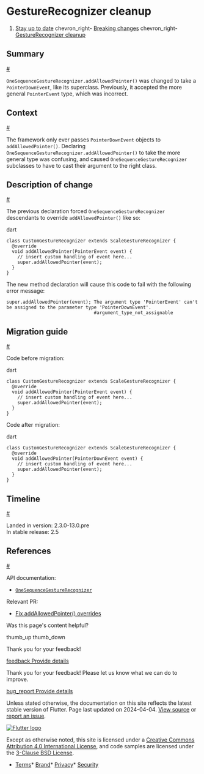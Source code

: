 GestureRecognizer cleanup
=========================

1. [Stay up to date](/release) chevron\_right- [Breaking changes](/release/breaking-changes) chevron\_right- [GestureRecognizer cleanup](/release/breaking-changes/gesture-recognizer-add-allowed-pointer)

Summary
-------

[#](#summary)

`OneSequenceGestureRecognizer.addAllowedPointer()` was changed to take a `PointerDownEvent`, like its superclass. Previously, it accepted the more general `PointerEvent` type, which was incorrect.

Context
-------

[#](#context)

The framework only ever passes `PointerDownEvent` objects to `addAllowedPointer()`. Declaring `OneSequenceGestureRecognizer.addAllowedPointer()` to take the more general type was confusing, and caused `OneSequenceGestureRecognizer` subclasses to have to cast their argument to the right class.

Description of change
---------------------

[#](#description-of-change)

The previous declaration forced `OneSequenceGestureRecognizer` descendants to override `addAllowedPointer()` like so:

dart

```
class CustomGestureRecognizer extends ScaleGestureRecognizer {
  @override
  void addAllowedPointer(PointerEvent event) {
    // insert custom handling of event here...
    super.addAllowedPointer(event);
  }
}
```

The new method declaration will cause this code to fail with the following error message:

```
super.addAllowedPointer(event); The argument type 'PointerEvent' can't be assigned to the parameter type 'PointerDownEvent'.
                                #argument_type_not_assignable
```

Migration guide
---------------

[#](#migration-guide)

Code before migration:

dart

```
class CustomGestureRecognizer extends ScaleGestureRecognizer {
  @override
  void addAllowedPointer(PointerEvent event) {
    // insert custom handling of event here...
    super.addAllowedPointer(event);
  }
}
```

Code after migration:

dart

```
class CustomGestureRecognizer extends ScaleGestureRecognizer {
  @override
  void addAllowedPointer(PointerDownEvent event) {
    // insert custom handling of event here...
    super.addAllowedPointer(event);
  }
}
```

Timeline
--------

[#](#timeline)

Landed in version: 2.3.0-13.0.pre  
 In stable release: 2.5

References
----------

[#](#references)

API documentation:

* [`OneSequenceGestureRecognizer`](https://api.flutter.dev/flutter/gestures/OneSequenceGestureRecognizer-class.html)

Relevant PR:

* [Fix addAllowedPointer() overrides](https://github.com/flutter/flutter/pull/82834)

Was this page's content helpful?

thumb\_up thumb\_down

Thank you for your feedback!

 [feedback Provide details](https://github.com/flutter/website/issues/new?template=1_page_issue.yml&&page-url=https://docs.flutter.dev/release/breaking-changes/gesture-recognizer-add-allowed-pointer/&page-source=https://github.com/flutter/website/tree/main/src/content/release/breaking-changes/gesture-recognizer-add-allowed-pointer.md)

Thank you for your feedback! Please let us know what we can do to improve.

 [bug\_report Provide details](https://github.com/flutter/website/issues/new?template=1_page_issue.yml&&page-url=https://docs.flutter.dev/release/breaking-changes/gesture-recognizer-add-allowed-pointer/&page-source=https://github.com/flutter/website/tree/main/src/content/release/breaking-changes/gesture-recognizer-add-allowed-pointer.md)

Unless stated otherwise, the documentation on this site reflects the latest stable version of Flutter. Page last updated on 2024-04-04. [View source](https://github.com/flutter/website/tree/main/src/content/release/breaking-changes/gesture-recognizer-add-allowed-pointer.md) or [report an issue](https://github.com/flutter/website/issues/new?template=1_page_issue.yml&&page-url=https://docs.flutter.dev/release/breaking-changes/gesture-recognizer-add-allowed-pointer/&page-source=https://github.com/flutter/website/tree/main/src/content/release/breaking-changes/gesture-recognizer-add-allowed-pointer.md "Report an issue with this page").

[![Flutter logo](/assets/images/branding/flutter/logo+text/horizontal/white.svg)](https://flutter.dev)

Except as otherwise noted, this site is licensed under a [Creative Commons Attribution 4.0 International License](https://creativecommons.org/licenses/by/4.0/), and code samples are licensed under the [3-Clause BSD License](https://opensource.org/licenses/BSD-3-Clause).

* [Terms](/tos "Terms of use")* [Brand](/brand "Brand usage guidelines")* [Privacy](https://policies.google.com/privacy "Privacy policy")* [Security](/security "Security philosophy and practices")

   